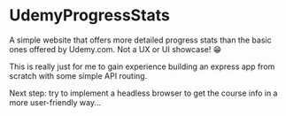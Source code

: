 # UdemyProgressStats
A simple website that offers more detailed progress stats than the basic ones offered by Udemy.com. Not a UX or UI showcase! 😁

This is really just for me to gain experience building an express app from scratch with some simple API routing.

Next step: try to implement a headless browser to get the course info in a more user-friendly way...
 
